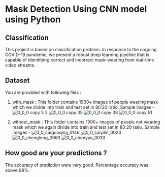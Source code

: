 # Mask Detection Using CNN model using Python

## Classification

This project is based on classification problem. In response to the ongoing COVID-19 pandemic, we present a robust deep learning pipeline that is capable of identifying correct and incorrect mask-wearing from real-time video streams.

## Dataset 

You are provided with following files :
1. with_mask : This folder contains 1900+ images of people wearing mask which we divide into train and test set in 80:20 ratio.
Sample images -
![0_0_0 copy 5 2](https://user-images.githubusercontent.com/69068577/180820833-f558a6b5-81e4-4e2e-a356-57edcb045741.jpg)
![0_0_0 copy 35](https://user-images.githubusercontent.com/69068577/180820865-5954d115-39f3-46bd-a633-ebf7a78d2ed2.jpg)
![0_0_0 copy 38](https://user-images.githubusercontent.com/69068577/180820880-b7b13ab2-9e10-4346-8208-ac2917b7340d.jpg)
![0_0_0 copy 51](https://user-images.githubusercontent.com/69068577/180820902-ebb666b4-4bcc-4060-9667-c1f99db95853.jpg)

2. without_mask : This folder contains 1900+ images of people not wearing mask which we again divide into train and test set in 80:20 ratio.
Sample images -
![0_0_caiguoqing_0146](https://user-images.githubusercontent.com/69068577/180821050-d3871a3d-d4be-47ab-a3c4-5a82bd341d4e.jpg)
![0_0_caiyilin_0024](https://user-images.githubusercontent.com/69068577/180821074-4482b968-15d7-4057-ab86-db7bc57ce6f7.jpg)
![0_0_chenglong_0063](https://user-images.githubusercontent.com/69068577/180821088-92ed3724-5d39-493d-a086-fff5f9dcf3d7.jpg)
![0_0_chenyao_0033](https://user-images.githubusercontent.com/69068577/180821130-2d83f295-50ba-40c0-a0b9-7ff1d96185c0.jpg)

## How good are your predictions ?

The accuracy of prediction were very good. Percentage accuracy was above 98%.
